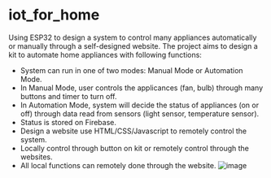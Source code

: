 # iot_for_home
Using ESP32 to design a system to control many appliances automatically or manually through a self-designed website.
The project aims to design a kit to automate home appliances with following functions:
+ System can run in one of two modes: Manual Mode or Automation Mode.
+ In Manual Mode, user controls the applicances (fan, bulb) through many buttons and timer to turn off.
+ In Automation Mode, system will decide the status of appliances (on or off) through data read from sensors (light sensor, temperature sensor).
+ Status is stored on Firebase. 
+ Design a website use HTML/CSS/Javascript to remotely control the system.
+ Locally control through button on kit or remotely control through the websites.
+ All local functions can remotely done through the website.
![image](https://github.com/khoamutou/iot_for_home/assets/131346173/779a5e23-5d8c-490d-8058-4c56bc8e59fc)
